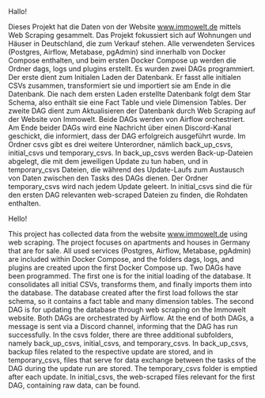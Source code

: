 Hallo!

Dieses Projekt hat die Daten von der Website www.immowelt.de mittels Web Scraping gesammelt. Das Projekt fokussiert sich auf Wohnungen und Häuser in Deutschland, die zum Verkauf stehen. Alle verwendeten Services (Postgres, Airflow, Metabase, pgAdmin) sind innerhalb von Docker Compose enthalten, und beim ersten Docker Compose up werden die Ordner dags, logs und plugins erstellt. Es wurden zwei DAGs programmiert. Der erste dient zum Initialen Laden der Datenbank. Er fasst alle initialen CSVs zusammen, transformiert sie und importiert sie am Ende in die Datenbank. Die nach dem ersten Laden erstellte Datenbank folgt dem Star Schema, also enthält sie eine Fact Table und viele Dimension Tables. Der zweite DAG dient zum Aktualisieren der Datenbank durch Web Scraping auf der Website von Immowelt. Beide DAGs werden von Airflow orchestriert. Am Ende beider DAGs wird eine Nachricht über einen Discord-Kanal geschickt, die informiert, dass der DAG erfolgreich ausgeführt wurde. Im Ordner csvs gibt es drei weitere Unterordner, nämlich back_up_csvs, initial_csvs und temporary_csvs. In back_up_csvs werden Back-up-Dateien abgelegt, die mit dem jeweiligen Update zu tun haben, und in temporary_csvs Dateien, die während des Update-Laufs zum Austausch von Daten zwischen den Tasks des DAGs dienen. Der Ordner temporary_csvs wird nach jedem Update geleert. In initial_csvs sind die für den ersten DAG relevanten web-scraped Dateien zu finden, die Rohdaten enthalten.


Hello!

This project has collected data from the website www.immowelt.de using web scraping. The project focuses on apartments and houses in Germany that are for sale. All used services (Postgres, Airflow, Metabase, pgAdmin) are included within Docker Compose, and the folders dags, logs, and plugins are created upon the first Docker Compose up. Two DAGs have been programmed. The first one is for the initial loading of the database. It consolidates all initial CSVs, transforms them, and finally imports them into the database. The database created after the first load follows the star schema, so it contains a fact table and many dimension tables. The second DAG is for updating the database through web scraping on the Immowelt website. Both DAGs are orchestrated by Airflow. At the end of both DAGs, a message is sent via a Discord channel, informing that the DAG has run successfully. In the csvs folder, there are three additional subfolders, namely back_up_csvs, initial_csvs, and temporary_csvs. In back_up_csvs, backup files related to the respective update are stored, and in temporary_csvs, files that serve for data exchange between the tasks of the DAG during the update run are stored. The temporary_csvs folder is emptied after each update. In initial_csvs, the web-scraped files relevant for the first DAG, containing raw data, can be found.
